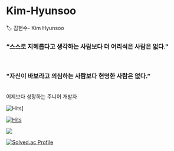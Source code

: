 # Kim-Hyunsoo

🏷 김현수- Kim Hyunsoo


<h3>“스스로 지혜롭다고 생각하는 사람보다 더 어리석은 사람은 없다."</h3>

<br>

<h3>"자신이 바보라고 의심하는 사람보다 현명한 사람은 없다.” </h3>

  <br>
어제보다 성장하는 주니어 개발자

<br>



![Hits](https://hits.seeyoufarm.com/api/count/incr/badge.svg?url=https%3A%2F%2Fgithub.com%2FHyunsoo1998%2FKim-Hyunsoo.git&count_bg=%2379C83D&title_bg=%23FDF600&icon=java.svg&icon_color=%23E7E7E7&title=hits&edge_flat=false)]


[![Hits](https://hits.seeyoufarm.com/api/count/incr/badge.svg?url=https%3A%2F%2Fgithub.com%2FHyunsoo1998%2FKim-Hyunsoo.git&count_bg=%2379C83D&title_bg=%2300A1FD&icon=mysql.svg&icon_color=%23E7E7E7&title=hits&edge_flat=false)](https://hits.seeyoufarm.com)


![](https://img.shields.io/badge/Java-007396?style=flat&logo=OpenJDK&logoColor=white")
  


[![Solved.ac Profile](http://mazassumnida.wtf/api/v2/generate_badge?boj=hyunsu142)](https://solved.ac/hyunsu142/)

